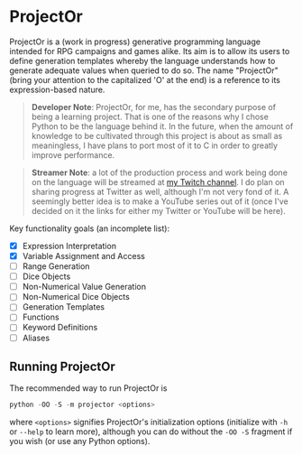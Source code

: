 # ProjectOr

ProjectOr is a (work in progress) generative programming language intended for
RPG campaigns and games alike. Its aim is to allow its users to define
generation templates whereby the language understands how to generate adequate
values when queried to do so. The name "ProjectOr" (bring your attention to the
capitalized 'O' at the end) is a reference to its expression-based nature.

> **Developer Note**: ProjectOr, for me, has the secondary purpose of being a
learning project. That is one of the reasons why I chose Python to be the
language behind it. In the future, when the amount of knowledge to be
cultivated through this project is about as small as meaningless, I have plans
to port most of it to C in order to greatly improve performance.

<!-- This comment is an MD028 Fix-hack -->

> **Streamer Note**: a lot of the production process and work being done on the
language will be streamed at [my Twitch
channel](https://twitch.tv/veritasvolatus). I do plan on sharing progress at
Twitter as well, although I'm not very fond of it. A seemingly better idea is
to make a YouTube series out of it (once I've decided on it the links for
either my Twitter or YouTube will be here).

Key functionality goals (an incomplete list):

- [x] Expression Interpretation
- [x] Variable Assignment and Access
- [ ] Range Generation
- [ ] Dice Objects
- [ ] Non-Numerical Value Generation
- [ ] Non-Numerical Dice Objects
- [ ] Generation Templates
- [ ] Functions
- [ ] Keyword Definitions
- [ ] Aliases

## Running ProjectOr

The recommended way to run ProjectOr is

```powershell
python -OO -S -m projector <options>
```

where `<options>` signifies ProjectOr's initialization options (initialize with
`-h` or `--help` to learn more), although you can do without the `-OO -S`
fragment if you wish (or use any Python options).
